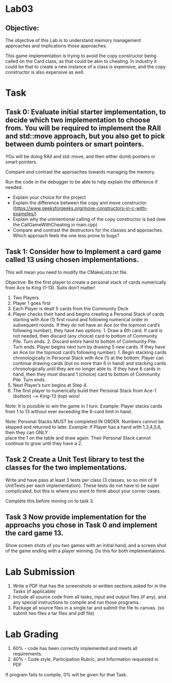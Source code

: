 # Lab03

## Objective:
The objective of this Lab is to understand memory management approaches and implications those approaches.

This game implementation is trying to avoid the copy constructor being called on the Card class, as that could be akin to cheating.   In industry it could be that to create a new instance of a class is expensive, and the copy constructor is also expensive as well.

# Task

## Task 0: Evaluate initial starter implementation, to decide which two implementation to choose from.  You will be required to implement the RAII and std::move approach, but you also get to pick between dumb pointers or smart pointers.

YOu will be doing RAII and std::move, and then either dumb pointers or smart pointers.   

Compare and contrast the approaches towards managing the memory.

Run the code in the debugger to be able to help explain the difference if needed.

* Explain your choice for the project
*	Explain the difference between the copy and move constructor. (https://www.geeksforgeeks.org/move-constructors-in-c-with-examples/)
*	Explain why the unintentional calling of the copy constructor is bad (see the CallGameWithCheating in main.cpp)
*	Compare and contrast the destructors for the classes and approaches.  Which approach feels the one less prone to bugs?


## Task 1:  Consider how to Implement a card game called 13 using chosen implementations.

This will mean you need to modify the CMakeLists.txt file.  

Objective: Be the first player to create a personal stack of cards numerically from Ace to King (1-13). Suits don’t matter!

1.	Two Players 
2.	Player 1 goes first
3.	Each Player is dealt 5 cards from the Community Deck
4.	Player checks their hand and begins creating a Personal Stack of cards starting with Ace (1) first round and following numerical order in subsequent rounds.
	  If they do not have an Ace (or the topmost card’s following number), they have two options:
               1. Draw a 6th card. If card is not needed, then discard (any choice) card to bottom of Community Pile. Turn ends.
               2. Discard entire hand to bottom of Community Pile. Turn ends. Player begins next turn by drawing 5 new cards.
	  If they have an Ace (or the topmost card’s following number):
	              1. Begin stacking cards chronologically in Personal Stack with Ace (1) at the bottom. 
	                 Player can continue drawing cards (but no more than 6 in hand) and stacking cards chronologically until they are no longer able to. 
                  If they have 6 cards in hand, then they must discard 1 (choice) card to bottom of Community Pile. Turn ends.
5.	Next Player’s turn begins at Step 4.
6.	The first player to numerically build their Personal Stack from Ace-1 (bottom) –-> King-13 (top) wins!

Note: It is possible to win the game in 1 turn. Example: Player stacks cards from 1 to 13 without ever exceeding the 6-card limit in hand.

Note: Personal Stacks MUST be completed IN ORDER. Numbers cannot be skipped and returned to later. Example: If Player has a hand with 1,3,4,5,6, then they can ONLY  
      place the 1 on the table and draw again. Their Personal Stack cannot continue to grow until they have a 2.


## Task 2  Create a Unit Test library to test the classes for the two implementations.
Write and have pass at least 3 tests per class (3 classes, so so min of 9 UnitTests per each implementation).  These tests do not have to be super complicated, but this is where you want to think about your corner cases.

Complete this before moving on to task 3.
 
## Task 3 Now provide implementation for the approachs you chose in Task 0 and implement the card game 13.
Show screen shots of you two games with an initial hand, and a screen shot of the game ending with a player winning.  Do this for both implementations.


# Lab Submission
1.	Write a PDF that has the screenshots or written sections asked for in the Tasks (if applicable)
3.	Include all source code from all tasks, input and output files (if any), and any special instructions to compile and run those programs.
4.	Package all source files in a single tar and submit the file to canvas.  (so submit two files a tar files and pdf file)

# Lab Grading
1.	60% - code has been correctly implemented and meets all requirements.
1.	40% - Code style, Participation Rubric, and Information requested in PDF 

If program fails to compile, 0% will be given for that Task.
